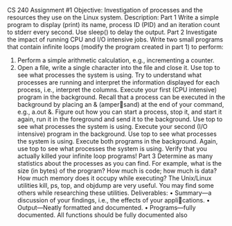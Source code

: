 CS 240 Assignment #1
Objective: Investigation of processes and the resources they use on the
Linux system.
Description:
Part 1 Write a simple program to display (print) its name, process ID (PID)
and an iteration count to stderr every second. Use sleep() to delay the
output.
Part 2 Investigate the impact of running CPU and I/O intensive jobs. Write
two small programs that contain infinite loops (modify the program created
in part 1) to perform:
1. Perform a simple arithmetic calculation, e.g., incrementing a counter.
2. Open a file, write a single character into the file and close it.
Use top to see what processes the system is using. Try to understand
what processes are running and interpret the information displayed for each
process, i.e., interpret the columns.
Execute your first (CPU intensive) program in the background. Recall
that a process can be executed in the background by placing an & (ampersand) at the end of your command, e.g., a.out &.
Figure out how you can start a process, stop it, and start it again, run
it in the foreground and send it to the background. Use top to see what
processes the system is using.
Execute your second (I/O intensive) program in the background. Use
top to see what processes the system is using.
Execute both programs in the background. Again, use top to see what
processes the system is using.
Verify that you actually killed your infinite loop programs!
Part 3 Determine as many statistics about the processes as you can find.
For example, what is the size (in bytes) of the program? How much is code;
how much is data? How much memory does it occupy while executing?
The Unix/Linux utilities kill, ps, top, and objdump are very useful. You
may find some others while researching these utilities.
Deliverables:
• Summary—a discussion of your findings, i.e., the effects of your applications.
• Output—Neatly formatted and documented.
• Programs—fully documented. All functions should be fully documented
also
